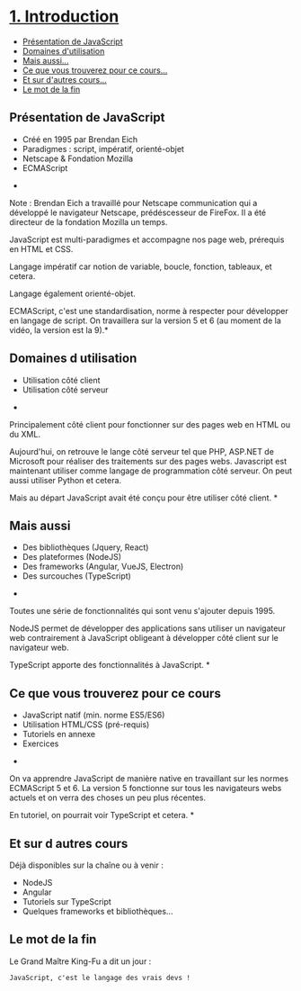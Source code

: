 # [1. Introduction](https://www.youtube.com/watch?v=02Xs2ySaXcs)

+ [Présentation de JavaScript](#Présentation-de-JavaScript)
+ [Domaines d'utilisation](#Domaines-d-utilisation)
+ [Mais aussi...](#Mais-aussi)
+ [Ce que vous trouverez pour ce cours...](#Ce-que-vous-trouverez-pour-ce-cours)
+ [Et sur d'autres cours...](#Et-sur-d-autres-cours)
+ [Le mot de la fin](#Le-mot-de-la-fin)

## Présentation de JavaScript

+ Créé en 1995 par Brendan Eich
+ Paradigmes : script, impératif, orienté-objet
+ Netscape & Fondation Mozilla
+ ECMAScript

*
Note : Brendan Eich a travaillé pour Netscape communication qui a développé le navigateur Netscape, prédéscesseur de FireFox. Il a été directeur de la fondation Mozilla un temps.

JavaScript est multi-paradigmes et accompagne nos page web, prérequis en HTML et CSS.

Langage impératif car notion de variable, boucle, fonction, tableaux, et cetera.

Langage également orienté-objet.

ECMAScript, c'est une standardisation, norme à respecter pour développer en langage de script. On travaillera sur la version 5 et 6 (au moment de la vidéo, la version est la 9).*

## Domaines d utilisation

+ Utilisation côté client
+ Utilisation côté serveur

*
Principalement côté client pour fonctionner sur des pages web en HTML ou du XML.

Aujourd'hui, on retrouve le lange côté serveur tel que PHP, ASP.NET de Microsoft pour réaliser des traitements sur des pages webs. Javascript est maintenant utiliser comme langage de programmation côté serveur. On peut aussi utiliser Python et cetera.

Mais au départ JavaScript avait été conçu pour être utiliser côté client.
*

## Mais aussi

+ Des bibliothèques (Jquery, React)
+ Des plateformes (NodeJS)
+ Des frameworks (Angular, VueJS, Electron)
+ Des surcouches (TypeScript)

*
Toutes une série de fonctionnalités qui sont venu s'ajouter depuis 1995.

NodeJS permet de développer des applications sans utiliser un navigateur web contrairement à JavaScript obligeant à développer côté client sur le navigateur web.

TypeScript apporte des fonctionnalités à JavaScript.
*

## Ce que vous trouverez pour ce cours

+ JavaScript natif (min. norme ES5/ES6)
+ Utilisation HTML/CSS (pré-requis)
+ Tutoriels en annexe
+ Exercices

*
On va apprendre JavaScript de manière native en travaillant sur les normes ECMAScript 5 et 6. La version 5 fonctionne sur tous les navigateurs webs actuels et on verra des choses un peu plus récentes.

En tutoriel, on pourrait voir TypeScript et cetera.
*

## Et sur d autres cours

Déjà disponibles sur la chaîne ou à venir :
+ NodeJS
+ Angular
+ Tutoriels sur TypeScript
+ Quelques frameworks et bibliothèques...

## Le mot de la fin

Le Grand Maître King-Fu a dit un jour :

    JavaScript, c'est le langage des vrais devs !
